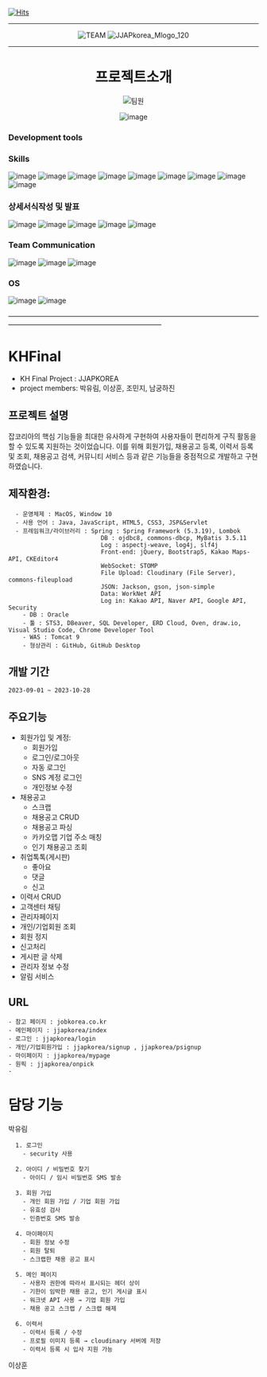 [![Hits](https://hits.seeyoufarm.com/api/count/incr/badge.svg?url=https%3A%2F%2Fgithub.com%2Ffat-fella%2FJJAPKOREA%2F&count_bg=%2364CCFF&title_bg=%234D89FF&icon=&icon_color=%23FFFFFF&title=hits&edge_flat=false)](https://github.com/fat-fella/JJAPKOREA)


<div align=center>	

***

![TEAM](https://github.com/fat-fella/JJAPKOREA/assets/135290733/1fdf5d62-9c7c-4608-b889-8d85347932c7)
![JJAPkorea_Mlogo_120](https://github.com/fat-fella/JJAPKOREA/assets/135290733/ba40d0c2-10d6-4ccc-a25f-be92e46b3080)

***
# 프로젝트소개 

![팀원](https://github.com/fat-fella/JJAPKOREA/assets/135290733/3b9979c9-e283-4633-8080-12a2a3aae8d7)


![image](https://github.com/fat-fella/JJAPKOREA/assets/135290733/338854b2-502a-4dcb-b28c-b6fcc67068f0)


</div>

### Development tools


### Skills
![image](https://img.shields.io/badge/Java-ED8B00?style=for-the-badge&logo=openjdk&logoColor=white)
![image](https://img.shields.io/badge/Spring-6DB33F?style=for-the-badge&logo=spring&logoColor=white)
![image](https://img.shields.io/badge/HTML-239120?style=for-the-badge&logo=html5&logoColor=white)
![image](https://img.shields.io/badge/HTML5-E34F26?style=for-the-badge&logo=html5&logoColor=white)
![image](https://img.shields.io/badge/CSS3-1572B6?style=for-the-badge&logo=css3&logoColor=white)
![image](https://img.shields.io/badge/jQuery-0769AD?style=for-the-badge&logo=jquery&logoColor=white)
![image](https://img.shields.io/badge/JavaScript-F7DF1E?style=for-the-badge&logo=JavaScript&logoColor=white)
![image](https://img.shields.io/badge/Oracle-F80000?style=for-the-badge&logo=oracle&logoColor=black)
![image](https://img.shields.io/badge/Google_Cloud-4285F4?style=for-the-badge&logo=google-cloud&logoColor=white)

### 상세서식작성 및 발표
![image](https://img.shields.io/badge/Microsoft_Excel-217346?style=for-the-badge&logo=microsoft-excel&logoColor=white)
![image](https://img.shields.io/badge/Microsoft_PowerPoint-B7472A?style=for-the-badge&logo=microsoft-powerpoint&logoColor=white)
![image](https://img.shields.io/badge/Adobe%20Photoshop-31A8FF?logo=adobephotoshop&logoColor=fff&style=for-the-badge)
![image](https://img.shields.io/badge/Adobe%20After%20Effects-99F?logo=adobeaftereffects&logoColor=fff&style=for-the-badge)
![image](https://img.shields.io/badge/Adobe%20Premiere%20Pro-99F?logo=adobepremierepro&logoColor=fff&style=for-the-badge)

### Team Communication
![image](https://img.shields.io/badge/Discord-7289DA?style=for-the-badge&logo=discord&logoColor=white)
![image](https://img.shields.io/badge/GitHub-100000?style=for-the-badge&logo=github&logoColor=white)
![image](https://img.shields.io/badge/Notion-000000?style=for-the-badge&logo=notion&logoColor=white)

### OS
![image](https://img.shields.io/badge/mac%20os-000000?style=for-the-badge&logo=apple&logoColor=white)
![image](https://img.shields.io/badge/Windows-0078D6?style=for-the-badge&logo=windows&logoColor=white)






――――――――――――――――――――――――――――――――――――――――――――――――――――――――――

# KHFinal
- KH Final Project : JJAPKOREA
- project members: 박유림, 이상훈, 조민지, 남궁하진

## 프로젝트 설명
  잡코리아의 핵심 기능들을 최대한 유사하게 구현하여 사용자들이 편리하게 구직 활동을 할 수 있도록 지원하는 것이었습니다. 이를 위해 회원가입, 채용공고 등록, 이력서 등록 및 조회, 채용공고 검색, 커뮤니티 서비스 등과 같은 기능들을 중점적으로 개발하고 구현하였습니다. <br>
 ## 제작환경:
      - 운영체제 : MacOS, Window 10
      - 사용 언어 : Java, JavaScript, HTML5, CSS3, JSP&Servlet
      - 프레임워크/라이브러리 : Spring : Spring Framework (5.3.19), Lombok
                              DB : ojdbc8, commons-dbcp, MyBatis 3.5.11
                              Log : aspectj-weave, log4j, slf4j
                              Front-end: jQuery, Bootstrap5, Kakao Maps-API, CKEditor4
                              WebSocket: STOMP
                              File Upload: Cloudinary (File Server), commons-fileupload
                              JSON: Jackson, gson, json-simple
                              Data: WorkNet API
                              Log in: Kakao API, Naver API, Google API, Security
        - DB : Oracle
        - 툴 : STS3, DBeaver, SQL Developer, ERD Cloud, Oven, draw.io, Visual Studio Code, Chrome Developer Tool
        - WAS : Tomcat 9
        - 형상관리 : GitHub, GitHub Desktop


## 개발 기간
    2023-09-01 ~ 2023-10-28

## 주요기능
  -	회원가입 및 계정: 
    - 회원가입
    - 로그인/로그아웃
    - 자동 로그인
    - SNS 계정 로그인
    - 개인정보 수정
  - 채용공고
    - 스크랩
    - 채용공고 CRUD
    - 채용공고 파싱
    - 카카오맵 기업 주소 매칭
    - 인기 채용공고 조회
  - 취업톡톡(게시판)
    - 좋아요
    - 댓글
    - 신고
  - 이력서 CRUD
  - 고객센터 채팅
  - 관리자페이지
   - 개인/기업회원 조회
   - 회원 정지
   - 신고처리
   - 게시판 글 삭제
   - 관리자 정보 수정
 - 알림 서비스 



## URL
    - 참고 페이지 : jobkorea.co.kr
    - 메인페이지 : jjapkorea/index
    - 로그인 : jjapkorea/login
    - 개인/기업회원가입 : jjapkorea/signup , jjapkorea/psignup
    - 마이페이지 : jjapkorea/mypage
    - 원픽 : jjapkorea/onpick
    - 




# 담당 기능

박유림

      1. 로그인		
        - security 사용

      2. 아이디 / 비밀번호 찾기	
        - 아이디 / 임시 비밀번호 SMS 발송
      
      3. 회원 가입		
        - 개인 회원 가입 / 기업 회원 가입
        - 유효성 검사
        - 인증번호 SMS 발송
      
      4. 마이페이지	
        - 회원 정보 수정
        - 회원 탈퇴
        - 스크랩한 채용 공고 표시
      
      5. 메인 페이지	
        - 사용자 권한에 따라서 표시되는 헤더 상이
        - 기한이 임박한 채용 공고, 인기 게시글 표시
        - 워크넷 API 사용 → 기업 회원 가입
        - 채용 공고 스크랩 / 스크랩 해제
      
      6. 이력서		
        - 이력서 등록 / 수정
        - 프로필 이미지 등록 → cloudinary 서버에 저장
        - 이력서 등록 시 입사 지원 가능
   

이상훈

      
